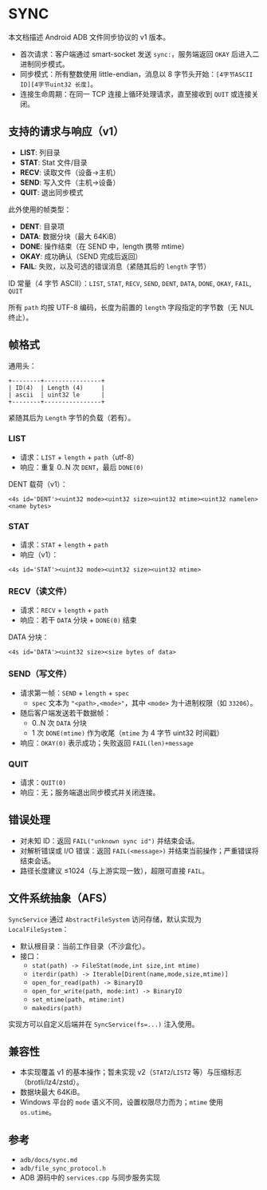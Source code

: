 # SYNC

本文档描述 Android ADB 文件同步协议的 v1 版本。

- 首次请求：客户端通过 smart-socket 发送 `sync:`，服务端返回 `OKAY` 后进入二进制同步模式。
- 同步模式：所有整数使用 little-endian，消息以 8 字节头开始：`[4字节ASCII ID][4字节uint32 长度]`。
- 连接生命周期：在同一 TCP 连接上循环处理请求，直至接收到 `QUIT` 或连接关闭。

## 支持的请求与响应（v1）

- **LIST**: 列目录
- **STAT**: Stat 文件/目录
- **RECV**: 读取文件（设备→主机）
- **SEND**: 写入文件（主机→设备）
- **QUIT**: 退出同步模式

此外使用的帧类型：
- **DENT**: 目录项
- **DATA**: 数据分块（最大 64KiB）
- **DONE**: 操作结束（在 SEND 中，length 携带 mtime）
- **OKAY**: 成功确认（SEND 完成后返回）
- **FAIL**: 失败，以及可选的错误消息（紧随其后的 `length` 字节）

ID 常量（4 字节 ASCII）：`LIST`, `STAT`, `RECV`, `SEND`, `DENT`, `DATA`, `DONE`, `OKAY`, `FAIL`, `QUIT`

所有 `path` 均按 UTF-8 编码，长度为前置的 `length` 字段指定的字节数（无 NUL 终止）。

## 帧格式

通用头：
```
+--------+----------------+
| ID(4)  | Length (4)     |
| ascii  | uint32 le      |
+--------+----------------+
```
紧随其后为 `Length` 字节的负载（若有）。

### LIST
- 请求：`LIST` + `length` + `path`（utf-8）
- 响应：重复 0..N 次 `DENT`，最后 `DONE(0)`

DENT 载荷（v1）：
```
<4s id='DENT'><uint32 mode><uint32 size><uint32 mtime><uint32 namelen><name bytes>
```

### STAT
- 请求：`STAT` + `length` + `path`
- 响应（v1）：
```
<4s id='STAT'><uint32 mode><uint32 size><uint32 mtime>
```

### RECV（读文件）
- 请求：`RECV` + `length` + `path`
- 响应：若干 `DATA` 分块 + `DONE(0)` 结束

DATA 分块：
```
<4s id='DATA'><uint32 size><size bytes of data>
```

### SEND（写文件）
- 请求第一帧：`SEND` + `length` + `spec`
  - `spec` 文本为 `"<path>,<mode>"`，其中 `<mode>` 为十进制权限（如 `33206`）。
- 随后客户端发送若干数据帧：
  - 0..N 次 `DATA` 分块
  - 1 次 `DONE(mtime)` 作为收尾（`mtime` 为 4 字节 uint32 时间戳）
- 响应：`OKAY(0)` 表示成功；失败返回 `FAIL(len)+message`

### QUIT
- 请求：`QUIT(0)`
- 响应：无；服务端退出同步模式并关闭连接。

## 错误处理
- 对未知 ID：返回 `FAIL("unknown sync id")` 并结束会话。
- 对解析错误或 I/O 错误：返回 `FAIL(<message>)` 并结束当前操作；严重错误将结束会话。
- 路径长度建议 ≤1024（与上游实现一致），超限可直接 `FAIL`。

## 文件系统抽象（AFS）
`SyncService` 通过 `AbstractFileSystem` 访问存储，默认实现为 `LocalFileSystem`：
- 默认根目录：当前工作目录（不沙盒化）。
- 接口：
  - `stat(path) -> FileStat(mode,int size,int mtime)`
  - `iterdir(path) -> Iterable[Dirent(name,mode,size,mtime)]`
  - `open_for_read(path) -> BinaryIO`
  - `open_for_write(path, mode:int) -> BinaryIO`
  - `set_mtime(path, mtime:int)`
  - `makedirs(path)`

实现方可以自定义后端并在 `SyncService(fs=...)` 注入使用。

## 兼容性
- 本实现覆盖 v1 的基本操作；暂未实现 v2（`STAT2`/`LIST2` 等）与压缩标志（brotli/lz4/zstd）。
- 数据块最大 64KiB。
- Windows 平台的 `mode` 语义不同，设置权限尽力而为；`mtime` 使用 `os.utime`。

## 参考
- `adb/docs/sync.md`
- `adb/file_sync_protocol.h`
- ADB 源码中的 `services.cpp` 与同步服务实现

